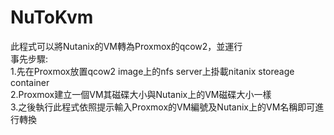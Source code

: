# NuToKvm
此程式可以將Nutanix的VM轉為Proxmox的qcow2，並運行  
事先步驟:  
    1.先在Proxmox放置qcow2 image上的nfs server上掛載nitanix storeage container  
    2.Proxmox建立一個VM其磁碟大小與Nutanix上的VM磁碟大小一樣  
    3.之後執行此程式依照提示輸入Proxmox的VM編號及Nutanix上的VM名稱即可進行轉換  
 
